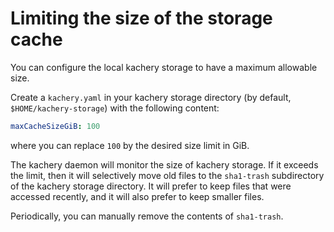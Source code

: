 # Limiting the size of the storage cache

You can configure the local kachery storage to have a maximum allowable size.

Create a `kachery.yaml` in your kachery storage directory (by default, `$HOME/kachery-storage`) with the following content:

```yaml
maxCacheSizeGiB: 100
```

where you can replace `100` by the desired size limit in GiB.

The kachery daemon will monitor the size of kachery storage. If it exceeds the limit, then it will selectively move old files to the `sha1-trash` subdirectory of the kachery storage directory. It will prefer to keep files that were accessed recently, and it will also prefer to keep smaller files.

Periodically, you can manually remove the contents of `sha1-trash`.
